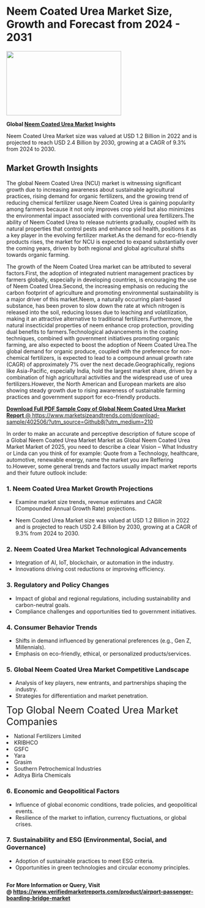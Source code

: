 <H1>Neem Coated Urea Market Size, Growth and Forecast from 2024 - 2031</H1><img class="aligncenter size-medium wp-image-584254" src="https://thirdeyenews.in/wp-content/uploads/2024/09/Global-Market-Research-300x168.jpeg" alt="" width="300" height="168" /><p><strong>Global&nbsp;<a href="https://www.marketsizeandtrends.com/download-sample/402506/?utm_source=Github8j?utm_medium=210">Neem Coated Urea Market</a> Insights</strong></p><p>Neem Coated Urea Market size was valued at USD 1.2 Billion in 2022 and is projected to reach USD 2.4 Billion by 2030, growing at a CAGR of 9.3% from 2024 to 2030.</p><p><h2>Market Growth Insights</h2> <p>The global Neem Coated Urea (NCU) market is witnessing significant growth due to increasing awareness about sustainable agricultural practices, rising demand for organic fertilizers, and the growing trend of reducing chemical fertilizer usage.Neem Coated Urea is gaining popularity among farmers because it not only improves crop yield but also minimizes the environmental impact associated with conventional urea fertilizers.The ability of Neem Coated Urea to release nutrients gradually, coupled with its natural properties that control pests and enhance soil health, positions it as a key player in the evolving fertilizer market.As the demand for eco-friendly products rises, the market for NCU is expected to expand substantially over the coming years, driven by both regional and global agricultural shifts towards organic farming.</p> <p><a href="#"></a></p> <p>The growth of the Neem Coated Urea market can be attributed to several factors.First, the adoption of integrated nutrient management practices by farmers globally, especially in developing countries, is encouraging the use of Neem Coated Urea.Second, the increasing emphasis on reducing the carbon footprint of agriculture and promoting environmental sustainability is a major driver of this market.Neem, a naturally occurring plant-based substance, has been proven to slow down the rate at which nitrogen is released into the soil, reducing losses due to leaching and volatilization, making it an attractive alternative to traditional fertilizers.Furthermore, the natural insecticidal properties of neem enhance crop protection, providing dual benefits to farmers.Technological advancements in the coating techniques, combined with government initiatives promoting organic farming, are also expected to boost the adoption of Neem Coated Urea.The global demand for organic produce, coupled with the preference for non-chemical fertilizers, is expected to lead to a compound annual growth rate (CAGR) of approximately 7% over the next decade.Geographically, regions like Asia-Pacific, especially India, hold the largest market share, driven by a combination of high agricultural activities and the widespread use of urea fertilizers.However, the North American and European markets are also showing steady growth due to rising awareness of sustainable farming practices and government support for eco-friendly products.<p><a href="#"></p><p><span class=""><strong>Download Full PDF Sample Copy of Global Neem Coated Urea Market Report</strong> @ <a href="https://www.marketsizeandtrends.com/download-sample/402506/?utm_source=Github8j?utm_medium=210" target="_blank">https://www.marketsizeandtrends.com/download-sample/402506/?utm_source=Github8j?utm_medium=210</a></span></p><p>In order to make an accurate and perceptive description of future scope of a Global&nbsp;Neem Coated Urea Market Market as Global&nbsp;Neem Coated Urea Market Market of 2025, you need to describe a clear Vision &ndash; What Industry or Linda can you think of for example: Quote from a Technology, healthcare, automotive, renewable energy, name the market you are Reffering to.However, some general trends and factors usually impact market reports and their future outlook include:</p><h3>1.&nbsp;<strong>Neem Coated Urea Market Growth Projections</strong></h3><ul><li>Examine market size trends, revenue estimates and CAGR (Compounded Annual Growth Rate) projections.</li><li><p>Neem Coated Urea Market size was valued at USD 1.2 Billion in 2022 and is projected to reach USD 2.4 Billion by 2030, growing at a CAGR of 9.3% from 2024 to 2030.</p></li></ul><h3>2.&nbsp;<strong>Neem Coated Urea Market Technological Advancements</strong></h3><ul><li>Integration of AI, IoT, blockchain, or automation in the industry.</li><li>Innovations driving cost reductions or improving efficiency.</li></ul><h3>3.&nbsp;<strong>Regulatory and Policy Changes</strong></h3><ul><li>Impact of global and regional regulations, including sustainability and carbon-neutral goals.</li><li>Compliance challenges and opportunities tied to government initiatives.</li></ul><h3>4.&nbsp;<strong>Consumer Behavior Trends</strong></h3><ul><li>Shifts in demand influenced by generational preferences (e.g., Gen Z, Millennials).</li><li>Emphasis on eco-friendly, ethical, or personalized products/services.</li></ul><h3>5.&nbsp;<strong>Global Neem Coated Urea Market Competitive Landscape</strong></h3><ul><li>Analysis of key players, new entrants, and partnerships shaping the industry.</li><li>Strategies for differentiation and market penetration.</li></ul><p data-pm-slice="1 1 []"><span style="color: inherit; font-family: inherit; font-size: 25px;">Top Global Neem Coated Urea Market Companies</span></p><div class="" data-test-id=""><p><li>National Fertilizers Limited</li><li> KRIBHCO</li><li> GSFC</li><li> Yara</li><li> Grasim</li><li> Southern Petrochemical Industries</li><li> Aditya Birla Chemicals</li></p></div><h3>6.&nbsp;<strong>Economic and Geopolitical Factors</strong></h3><ul><li>Influence of global economic conditions, trade policies, and geopolitical events.</li><li>Resilience of the market to inflation, currency fluctuations, or global crises.</li></ul><h3>7.&nbsp;<strong>Sustainability and ESG (Environmental, Social, and Governance)</strong></h3><ul><li>Adoption of sustainable practices to meet ESG criteria.</li><li>Opportunities in green technologies and circular economy principles.</li></ul><h2><strong style="font-size: 14px;">For More Information or Query, Visit @&nbsp;</strong><a style="background-color: #ffffff; font-size: 14px;" href="https://www.marketsizeandtrends.com/report/neem-coated-urea-market/" target="_blank">https://www.verifiedmarketreports.com/product/airport-passenger-boarding-bridge-market</a></h2>
